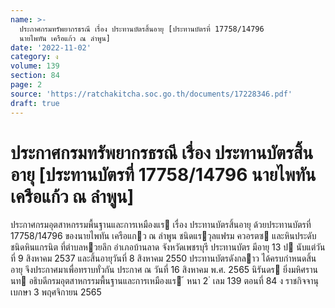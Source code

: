 ```yaml
---
name: >-
  ประกาศกรมทรัพยากรธรณี เรื่อง ประทานบัตรสิ้นอายุ [ประทานบัตรที่ 17758/14796
  นายไพทัน เครือแก้ว ณ ลำพูน]
date: '2022-11-02'
category: ง
volume: 139
section: 84
page: 2
source: 'https://ratchakitcha.soc.go.th/documents/17228346.pdf'
draft: true
---
```


# ประกาศกรมทรัพยากรธรณี เรื่อง ประทานบัตรสิ้นอายุ [ประทานบัตรที่ 17758/14796 นายไพทัน เครือแก้ว ณ ลำพูน]

ประกาศกรมอุตสาหกรรมพื้นฐานและการเหมืองแร เรื่อง ประทานบัตรสิ้นอายุ ด้วยประทานบัตรที่ 17758/14796 ของนายไพทัน เครือแกว ณ ลําพูน ชนิดแรวุลแฟรม ควอรตซ และหินประดับชนิดหินแกรนิต ที่ตําบลหวยลึก อําเภอบ้านลาด จังหวัดเพชรบุรี ประทานบัตร มีอายุ 13 ป นับแต่วันที่ 9 สิงหาคม 2537 และสิ้นอายุวันที่ 8 สิงหาคม 2550 ประทานบัตรดังกลาว ได้ครบกําหนดสิ้นอายุ จึงประกาศมาเพื่อทราบทั่วกัน ประกาศ ณ วันที่ 16 สิงหาคม พ.ศ. 2565 นิรันดร ยิ่งมหิศรานนท อธิบดีกรมอุตสาหกรรมพื้นฐานและการเหมืองแร ้ หนา 2 ่ เลม 139 ตอนที่ 84 ง ราชกิจจานุเบกษา 3 พฤศจิกายน 2565
